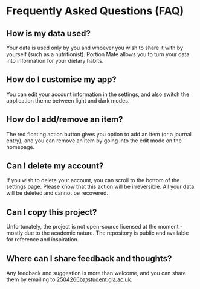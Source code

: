 # Frequently Asked Questions (FAQ)

## How is my data used?

Your data is used only by you and whoever you wish to share it with by yourself (such as a nutritionist). Portion Mate allows you to turn your data into information for your dietary habits.

## How do I customise my app?

You can edit your account information in the settings, and also switch the application theme between light and dark modes.

## How do I add/remove an item?

The red floating action button gives you option to add an item (or a journal entry), and you can remove an item by going into the edit mode on the homepage.

## Can I delete my account?

If you wish to delete your account, you can scroll to the bottom of the settings page. Please know that this action will be irreversible. All your data will be deleted and cannot be recovered.

## Can I copy this project?

Unfortunately, the project is not open-source licensed at the moment - mostly due to the academic nature. The repository is public and available for reference and inspiration.

## Where can I share feedback and thoughts?

Any feedback and suggestion is more than welcome, and you can share them by emailing to [2504266b@student.gla.ac.uk](mailto:2504266b@student.gla.ac.uk).
